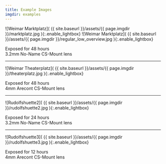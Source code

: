 ```yaml
---
title: Example Images
imgdir: examples
---
```


![Weimar Marktplatz]( {{ site.baseurl }}/assets/{{ page.imgdir }}/marktplatz.jpg ){:.enable_lightbox}
![Weimar Marktplatz]( {{ site.baseurl }}/assets/{{ page.imgdir }}/regular_low_overview.jpg ){:.enable_lightbox}

Exposed for 48 hours  
3.2mm No-Name CS-Mount lens

---

![Weimar Theaterplatz]( {{ site.baseurl }}/assets/{{ page.imgdir }}/theaterplatz.jpg ){:.enable_lightbox}

Exposed for 48 hours  
4mm Arecont CS-Mount lens

---

![Rudolfshuette2]( {{ site.baseurl }}/assets/{{ page.imgdir }}/rudolfshuette2.jpg ){:.enable_lightbox}

Exposed for 24 hours  
3.2mm No-Name CS-Mount lens

---

![Rudolfshuette3]( {{ site.baseurl }}/assets/{{ page.imgdir }}/rudolfshuette3.jpg ){:.enable_lightbox}

Exposed for 12 hours  
4mm Arecont CS-Mount lens

